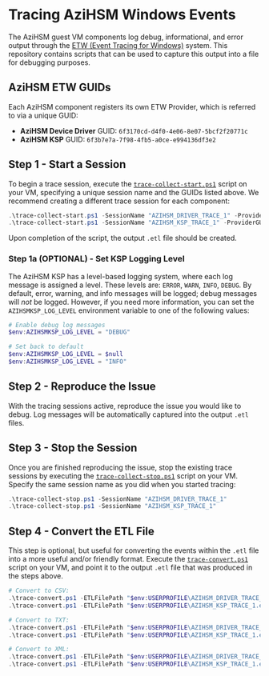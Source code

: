 # Tracing AziHSM Windows Events

The AziHSM guest VM components log debug, informational, and error output through the [ETW (Event Tracing for Windows)](https://learn.microsoft.com/en-us/windows/win32/etw/event-tracing-portal) system.
This repository contains scripts that can be used to capture this output into a file for debugging purposes.

## AziHSM ETW GUIDs

Each AziHSM component registers its own ETW Provider, which is referred to via a unique GUID:

* **AziHSM Device Driver** GUID: `6f3170cd-d4f0-4e06-8e07-5bcf2f20771c`
* **AziHSM KSP** GUID: `6f3b7e7a-7f98-4fb5-a0ce-e994136df3e2`

## Step 1 - Start a Session

To begin a trace session, execute the [`trace-collect-start.ps1`](../scripts/trace-collect-start.ps1) script on your VM, specifying a unique session name and the GUIDs listed above.
We recommend creating a different trace session for each component:

```powershell
.\trace-collect-start.ps1 -SessionName "AZIHSM_DRIVER_TRACE_1" -ProviderGUIDs "6f3170cd-d4f0-4e06-8e07-5bcf2f20771c" -OutputPath "$env:USERPROFILE\AZIHSM_DRIVER_TRACE_1.etl"
.\trace-collect-start.ps1 -SessionName "AZIHSM_KSP_TRACE_1" -ProviderGUIDs "6f3b7e7a-7f98-4fb5-a0ce-e994136df3e2" -OutputPath "$env:USERPROFILE\AZIHSM_KSP_TRACE_1.etl"
```

Upon completion of the script, the output `.etl` file should be created.

### Step 1a (OPTIONAL) - Set KSP Logging Level

The AziHSM KSP has a level-based logging system, where each log message is assigned a level.
These levels are: `ERROR`, `WARN`, `INFO`, `DEBUG`.
By default, error, warning, and info messages will be logged; debug messages will *not* be logged.
However, if you need more information, you can set the `AZIHSMKSP_LOG_LEVEL` environment variable to one of the following values:

```powershell
# Enable debug log messages
$env:AZIHSMKSP_LOG_LEVEL = "DEBUG"

# Set back to default
$env:AZIHSMKSP_LOG_LEVEL = $null
$env:AZIHSMKSP_LOG_LEVEL = "INFO"
```

## Step 2 - Reproduce the Issue

With the tracing sessions active, reproduce the issue you would like to debug.
Log messages will be automatically captured into the output `.etl` files.

## Step 3 - Stop the Session

Once you are finished reproducing the issue, stop the existing trace sessions by executing the [`trace-collect-stop.ps1`](../scripts/trace-collect-stop.ps1) script on your VM.
Specify the same session name as you did when you started tracing:

```powershell
.\trace-collect-stop.ps1 -SessionName "AZIHSM_DRIVER_TRACE_1"
.\trace-collect-stop.ps1 -SessionName "AZIHSM_KSP_TRACE_1"
```

## Step 4 - Convert the ETL File

This step is optional, but useful for converting the events within the `.etl` file into a more useful and/or friendly format.
Execute the [`trace-convert.ps1`](../scripts/trace-convert.ps1) script on your VM, and point it to the output `.etl` file that was produced in the steps above.

```powershell
# Convert to CSV:
.\trace-convert.ps1 -ETLFilePath "$env:USERPROFILE\AZIHSM_DRIVER_TRACE_1.etl" -OutputFormat "CSV"
.\trace-convert.ps1 -ETLFilePath "$env:USERPROFILE\AZIHSM_KSP_TRACE_1.etl" -OutputFormat "CSV"

# Convert to TXT:
.\trace-convert.ps1 -ETLFilePath "$env:USERPROFILE\AZIHSM_DRIVER_TRACE_1.etl" -OutputFormat "TXT"
.\trace-convert.ps1 -ETLFilePath "$env:USERPROFILE\AZIHSM_KSP_TRACE_1.etl" -OutputFormat "TXT"

# Convert to XML:
.\trace-convert.ps1 -ETLFilePath "$env:USERPROFILE\AZIHSM_DRIVER_TRACE_1.etl" -OutputFormat "XML"
.\trace-convert.ps1 -ETLFilePath "$env:USERPROFILE\AZIHSM_KSP_TRACE_1.etl" -OutputFormat "XML"

```

